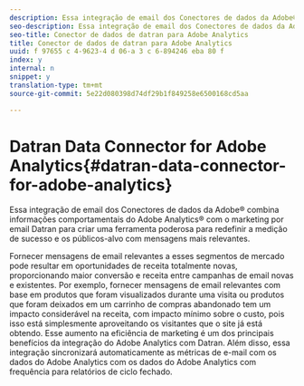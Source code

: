 ```yaml
---
description: Essa integração de email dos Conectores de dados da Adobe® combina informações comportamentais do Adobe Analytics® com o marketing por email Datran para criar uma ferramenta poderosa para redefinir a medição de sucesso e os públicos-alvo com mensagens mais relevantes.
seo-description: Essa integração de email dos Conectores de dados da Adobe® combina informações comportamentais do Adobe Analytics® com o marketing por email Datran para criar uma ferramenta poderosa para redefinir a medição de sucesso e os públicos-alvo com mensagens mais relevantes.
seo-title: Conector de dados de datran para Adobe Analytics
title: Conector de dados de datran para Adobe Analytics
uuid: f 97655 c 4-9623-4 d 06-a 3 c 6-894246 eba 80 f
index: y
internal: n
snippet: y
translation-type: tm+mt
source-git-commit: 5e22d080398d74df29b1f849258e6500168cd5aa

---
```



# Datran Data Connector for Adobe Analytics{#datran-data-connector-for-adobe-analytics}

Essa integração de email dos Conectores de dados da Adobe® combina informações comportamentais do Adobe Analytics® com o marketing por email Datran para criar uma ferramenta poderosa para redefinir a medição de sucesso e os públicos-alvo com mensagens mais relevantes.

Fornecer mensagens de email relevantes a esses segmentos de mercado pode resultar em oportunidades de receita totalmente novas, proporcionando maior conversão e receita entre campanhas de email novas e existentes. Por exemplo, fornecer mensagens de email relevantes com base em produtos que foram visualizados durante uma visita ou produtos que foram deixados em um carrinho de compras abandonado tem um impacto considerável na receita, com impacto mínimo sobre o custo, pois isso está simplesmente aproveitando os visitantes que o site já está obtendo. Esse aumento na eficiência de marketing é um dos principais benefícios da integração do Adobe Analytics com Datran. Além disso, essa integração sincronizará automaticamente as métricas de e-mail com os dados do Adobe Analytics com os dados do Adobe Analytics com frequência para relatórios de ciclo fechado.
